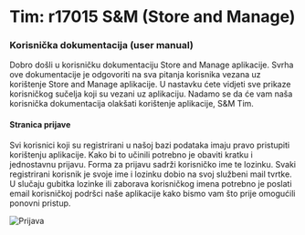 # Tim: r17015      S&M (Store and Manage)

### Korisnička dokumentacija (user manual)

Dobro došli u korisničku dokumentaciju Store and Manage aplikacije. Svrha ove dokumentacije je odgovoriti na sva pitanja korisnika vezana uz korištenje Store and Manage aplikacije. U nastavku ćete vidjeti sve prikaze korisničkog sučelja koji su vezani uz aplikaciju. Nadamo se da će vam naša korisnička dokumentacija olakšati korištenje aplikacije, S&M Tim.

#### Stranica prijave

Svi korisnici koji su registrirani u našoj bazi podataka imaju pravo pristupiti korištenju aplikacije. Kako bi to učinili potrebno je obaviti kratku i jednostavnu prijavu. Forma za prijavu sadrži korisničko ime te lozinku. Svaki registrirani korisnik je svoje ime i lozinku dobio na svoj službeni mail tvrtke. U slučaju gubitka lozinke ili zaborava korisničkog imena potrebno je poslati email korisničkoj podršci naše aplikacije kako bismo vam što prije omogućili ponovni pristup.

![Prijava](http://oi66.tinypic.com/b6ddlk.jpg)

